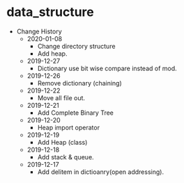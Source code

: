 # data_structure

- Change History
  - 2020-01-08
    - Change directory structure
    - Add heap.
  - 2019-12-27
    - Dictionary use bit wise compare instead of mod.
  - 2019-12-26
    - Remove dictionary (chaining)
  - 2019-12-22
    - Move all file out.
  - 2019-12-21
    - Add Complete Binary Tree
  - 2019-12-20
    - Heap import operator
  - 2019-12-19
    - Add Heap (class)
  - 2019-12-18
    - Add stack & queue.
  - 2019-12-17
    - Add delitem in dictioanry(open addressing).
